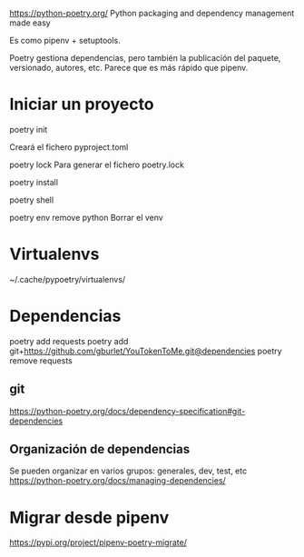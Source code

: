 https://python-poetry.org/
Python packaging and dependency management made easy

Es como pipenv + setuptools.

Poetry gestiona dependencias, pero también la publicación del paquete, versionado, autores, etc.
Parece que es más rápido que pipenv.

# Iniciar un proyecto
poetry init

Creará el fichero pyproject.toml

poetry lock
Para generar el fichero poetry.lock

poetry install

poetry shell

poetry env remove python
Borrar el venv


# Virtualenvs
~/.cache/pypoetry/virtualenvs/

# Dependencias
poetry add requests
poetry add git+https://github.com/gburlet/YouTokenToMe.git@dependencies
poetry remove requests

## git
https://python-poetry.org/docs/dependency-specification#git-dependencies

## Organización de dependencias
Se pueden organizar en varios grupos: generales, dev, test, etc
https://python-poetry.org/docs/managing-dependencies/


# Migrar desde pipenv
https://pypi.org/project/pipenv-poetry-migrate/
